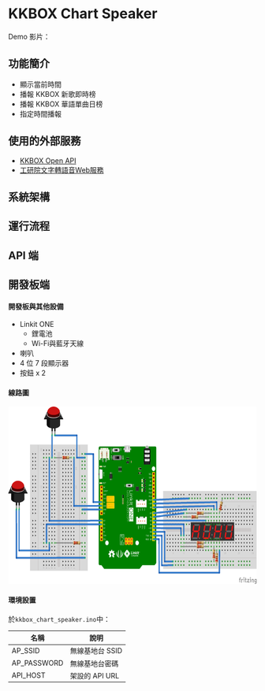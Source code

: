 # KKBOX Chart Speaker
Demo 影片：

## 功能簡介
* 顯示當前時間
* 播報 KKBOX 新歌即時榜
* 播報 KKBOX 華語單曲日榜
* 指定時間播報

## 使用的外部服務
* [KKBOX Open API](https://docs-zhtw.kkbox.codes/docs)
* [工研院文字轉語音Web服務](http://tts.itri.org.tw/index.php)

## 系統架構

## 運行流程

## API 端

## 開發板端
#### 開發板與其他設備
* Linkit ONE
  * 鋰電池   
  * Wi-Fi與藍牙天線   
* 喇叭
* 4 位 7 段顯示器
* 按鈕 x 2

#### 線路圖

<img src="https://github.com/TSY-and-CIJ/kkbox-chart-speaker/blob/master/schematic.png" height="360">

#### 環境設置
於`kkbox_chart_speaker.ino`中：  

名稱 | 說明
------------ | -------------
AP_SSID | 無線基地台 SSID
AP_PASSWORD | 無線基地台密碼
API_HOST | 架設的 API URL

